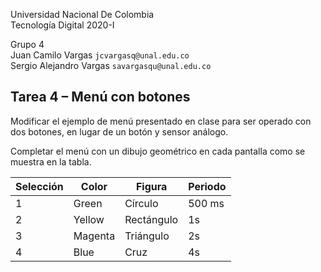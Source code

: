 Universidad Nacional De Colombia \
Tecnología Digital 2020-I

Grupo 4\
Juan Camilo Vargas `jcvargasq@unal.edu.co` \
Sergio Alejandro Vargas `savargasqu@unal.edu.co`

## Tarea 4 – Menú con botones

Modificar el ejemplo de menú presentado en clase para ser operado con dos botones,
en lugar de un botón y sensor análogo.

Completar el menú con un dibujo geométrico en cada pantalla como se muestra en la tabla.

Selección| Color  | Figura    | Periodo
---------|--------|-----------|----------
1        | Green  | Círculo   | 500 ms
2        | Yellow | Rectángulo| 1s
3        | Magenta| Triángulo | 2s
4        | Blue   | Cruz      | 4s
